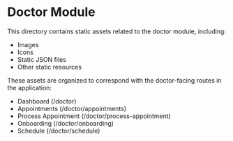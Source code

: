 
# Doctor Module

This directory contains static assets related to the doctor module, including:
- Images
- Icons
- Static JSON files
- Other static resources

These assets are organized to correspond with the doctor-facing routes in the application:
- Dashboard (/doctor)
- Appointments (/doctor/appointments)
- Process Appointment (/doctor/process-appointment)
- Onboarding (/doctor/onboarding)
- Schedule (/doctor/schedule)
